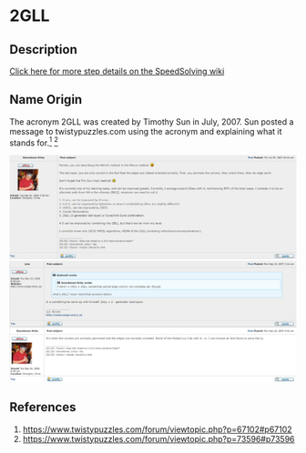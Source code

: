 # 2GLL

## Description

[Click here for more step details on the SpeedSolving wiki](https://www.speedsolving.com/wiki/index.php?title=2GLL)

## Name Origin

The acronym 2GLL was created by Timothy Sun in July, 2007. Sun posted a message to twistypuzzles.com using the acronym and explaining what it stands for.[<sup>1</sup>][1] [<sup>2</sup>][2]

![](img/2GLL/Name1.png)
![](img/2GLL/Name2.png)

## References

1. https://www.twistypuzzles.com/forum/viewtopic.php?p=67102#p67102
2. https://www.twistypuzzles.com/forum/viewtopic.php?p=73596#p73596

[1]: https://www.twistypuzzles.com/forum/viewtopic.php?p=67102#p67102
[2]: https://www.twistypuzzles.com/forum/viewtopic.php?p=73596#p73596